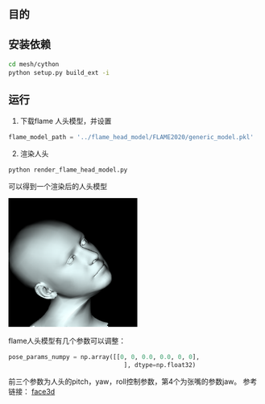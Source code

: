 ## 目的
## 安装依赖
```bash
cd mesh/cython
python setup.py build_ext -i 
```
## 运行
1. 下载flame 人头模型，并设置
```python
flame_model_path = '../flame_head_model/FLAME2020/generic_model.pkl'
```
2. 渲染人头

```python
python render_flame_head_model.py
```

可以得到一个渲染后的人头模型

![](example.png)

flame人头模型有几个参数可以调整：
```python
pose_params_numpy = np.array([[0, 0, 0.0, 0.0, 0, 0],
                                ], dtype=np.float32)
```
前三个参数为人头的pitch，yaw，roll控制参数，第4个为张嘴的参数jaw。
参考链接：
[face3d](git://github.com/YadiraF/face3d.git)